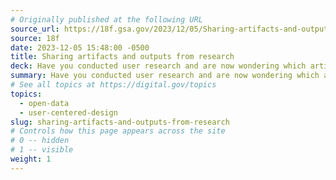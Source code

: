 ```yaml
---
# Originally published at the following URL
source_url: https://18f.gsa.gov/2023/12/05/Sharing-artifacts-and-outputs-from-research/
source: 18f
date: 2023-12-05 15:48:00 -0500
title: Sharing artifacts and outputs from research
deck: Have you conducted user research and are now wondering which artifacts or outputs you can share and with whom? 18F provides tips on determining your target audiences, using discretion for sensitive data, and ensuring that such work complies with the Paperwork Reduction Act (PRA).
summary: Have you conducted user research and are now wondering which artifacts or outputs you can share and with whom? 18F provides tips on determining your target audiences, using discretion for sensitive data, and ensuring that such work complies with the Paperwork Reduction Act (PRA).
# See all topics at https://digital.gov/topics
topics:
  - open-data
  - user-centered-design
slug: sharing-artifacts-and-outputs-from-research
# Controls how this page appears across the site
# 0 -- hidden
# 1 -- visible
weight: 1
---
```

